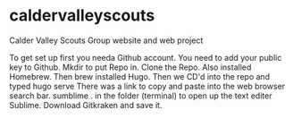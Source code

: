 # caldervalleyscouts
Calder Valley Scouts Group website and web project

To get set up first you needa Github account.
You need to add your public key to Github.
Mkdir to put Repo in.
Clone the Repo.
Also installed Homebrew.
Then brew installed Hugo.
Then we CD'd into the repo and typed hugo serve
There was a link to copy and paste into the web browser search bar.
sumblime . in the folder (terminal) to open up the text editer Sublime.
Download Gitkraken and save it.

